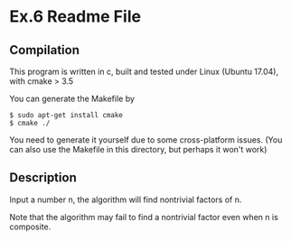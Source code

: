 # Ex.6 Readme File

## Compilation

This program is written in c, built and tested under Linux (Ubuntu 17.04), with cmake > 3.5

You can generate the Makefile by
```
$ sudo apt-get install cmake
$ cmake ./
```
You need to generate it yourself due to some cross-platform issues. (You can also use the Makefile in this directory, but perhaps it won't work)

## Description

Input a number n, the algorithm will find nontrivial factors of n.

Note that the algorithm may fail to find a nontrivial factor even when n is composite.